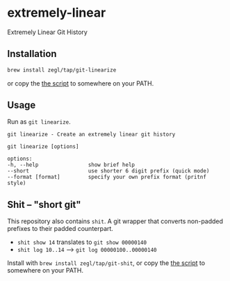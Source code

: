 # extremely-linear

Extremely Linear Git History

## Installation

```bash
brew install zegl/tap/git-linearize
```

or copy the [the script](https://github.com/zegl/extremely-linear/blob/main/git-linearize) to somewhere on your PATH.

## Usage

Run as `git linearize`.

```
git linearize - Create an extremely linear git history

git linearize [options]

options:
-h, --help                show brief help
--short                   use shorter 6 digit prefix (quick mode)
--format [format]         specify your own prefix format (pritnf style)
```

## Shit – "short git"

This repository also contains `shit`. A git wrapper that converts non-padded prefixes to their padded counterpart.

* `shit show 14` translates to `git show 00000140`
* `shit log 10..14` --> `git log 00000100..00000140`

Install with `brew install zegl/tap/git-shit`, or copy the [the script](https://github.com/zegl/extremely-linear/blob/main/shit) to somewhere on your PATH.

